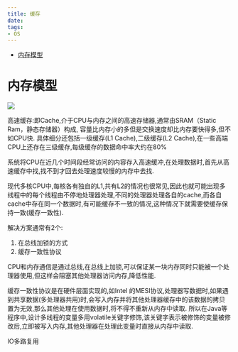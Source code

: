```yaml
---
title: 缓存
date: 
tags:
- OS
---
```


<!-- TOC -->

- [内存模型](#内存模型)

<!-- /TOC -->

# 内存模型

![](https://raw.githubusercontent.com/LuVx21/hexo/master/source/_posts/Java/img/cpu_cache.png)

高速缓存:即Cache,介于CPU与内存之间的高速存储器,通常由SRAM（Static Ram，静态存储器）构成,
容量比内存小的多但是交换速度却比内存要快得多,但不如CPU快.
具体细分还包括一级缓存(L1 Cache),二级缓存(L2 Cache),在一些高端CPU上还存在三级缓存,每级缓存的数据命中率大约在80%

系统将CPU在近几个时间段经常访问的内容存入高速缓冲,在处理数据时,首先从高速缓存中找,找不到才回去处理速度较慢的内存中去找.

现代多核CPU中,每核各有独自的L1,共有L2的情况也很常见,因此也就可能出现多线程中的每个线程由不停地处理器处理,不同的处理器处理各自的cache,而各自cache中存在同一个数据时,有可能缓存不一致的情况,这种情况下就需要使缓存保持一致(缓存一致性).

解决方案通常有2个:
1. 在总线加锁的方式
2. 缓存一致性协议

CPU和内存通信是通过总线,在总线上加锁,可以保证某一块内存同时只能被一个处理器使用,但这样会阻塞其他处理器访问内存,降低性能.

缓存一致性协议是在硬件层面实现的,如Intel 的MESI协议,处理器写数据时,如果遇到共享数据(多处理器共用)时,会写入内存并将其他处理器缓存中的该数据的拷贝置为无效,那么其他处理在使用数据时,将不得不重新从内存中读取.
所以在Java等程序中,设计多线程的变量多用volatile关键字修饰,该关键字表示被修饰的变量被修改后,立即被写入内存,其他处理器在处理此变量时直接从内存中读取.


IO多路复用
